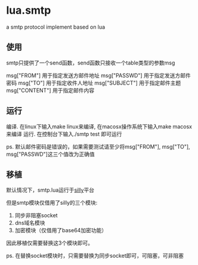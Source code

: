 # lua.smtp
a smtp protocol implement based on lua

## 使用

smtp只提供了一个send函数，send函数只接收一个table类型的参数msg

msg["FROM"] 用于指定发送方邮件地址
msg["PASSWD"] 用于指定发送方邮件密码
msg["TO"] 用于指定收件人地址
msg["SUBJECT"] 用于指定邮件主题
msg["CONTENT"] 用于指定邮件内容

## 运行

编译. 在linux下输入make linux来编译, 在macosx操作系统下输入make macosx来编译
运行. 在控制台下输入./smtp test 即可运行

ps. 默认邮件密码是错误的，如果需要测试请至少将msg["FROM"], msg["TO"], msg["PASSWD"]这三个值改为正确值

## 移植

默认情况下，smtp.lua运行于[silly](https://github.com/findstr/silly)平台

但是smtp模块仅借用了silly的三个模块:
1. 同步非阻塞socket
2. dns域名模块
3. 加密模块（仅借用了base64加密功能）

因此移植仅需要替换这3个模块即可。

ps. 在替换socket模块时，只需要替换为同步socket即可，可阻塞，可非阻塞

